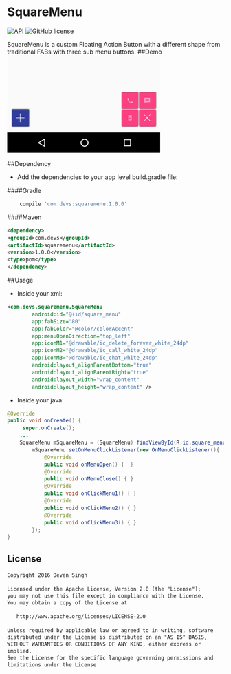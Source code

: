 # SquareMenu
[![API](https://img.shields.io/badge/API-9%2B-brightgreen.svg?style=flat)](https://android-arsenal.com/api?level=9)
[![GitHub license](https://img.shields.io/github/license/dcendents/android-maven-gradle-plugin.svg)](http://www.apache.org/licenses/LICENSE-2.0.html)

SquareMenu is a custom Floating Action Button with a different shape from traditional FABs with three sub menu buttons.
##Demo
![SquareMenu Demo](/assets/square_menu_v1.0.0.gif)

##Dependency
- Add the dependencies to your app level build.gradle file:

####Gradle
```gradle
    compile 'com.devs:squaremenu:1.0.0'
```
####Maven
```xml
<dependency>
<groupId>com.devs</groupId>
<artifactId>squaremenu</artifactId>
<version>1.0.0</version>
<type>pom</type>
</dependency>
```

##Usage
- Inside your xml:
```xml
<com.devs.squaremenu.SquareMenu
        android:id="@+id/square_menu"
        app:fabSize="80"
        app:fabColor="@color/colorAccent"
        app:menuOpenDirection="top_left"
        app:iconM1="@drawable/ic_delete_forever_white_24dp"
        app:iconM2="@drawable/ic_call_white_24dp"
        app:iconM3="@drawable/ic_chat_white_24dp"
        android:layout_alignParentBottom="true"
        android:layout_alignParentRight="true"
        android:layout_width="wrap_content"
        android:layout_height="wrap_content" />
```

- Inside your java:
```java
@Override
public void onCreate() {
     super.onCreate();
    ...
    SquareMenu mSquareMenu = (SquareMenu) findViewById(R.id.square_menu);
        mSquareMenu.setOnMenuClickListener(new OnMenuClickListener(){
            @Override
            public void onMenuOpen() {  }
            @Override
            public void onMenuClose() { }
            @Override
            public void onClickMenu1() { }
            @Override
            public void onClickMenu2() { }
            @Override
            public void onClickMenu3() { }
        });
}

```

## License
```
Copyright 2016 Deven Singh

Licensed under the Apache License, Version 2.0 (the "License");
you may not use this file except in compliance with the License.
You may obtain a copy of the License at

   http://www.apache.org/licenses/LICENSE-2.0

Unless required by applicable law or agreed to in writing, software
distributed under the License is distributed on an "AS IS" BASIS,
WITHOUT WARRANTIES OR CONDITIONS OF ANY KIND, either express or implied.
See the License for the specific language governing permissions and
limitations under the License.
```
